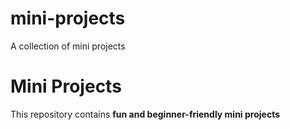 # mini-projects
A collection of mini projects
# Mini Projects

This repository contains **fun and beginner-friendly mini projects** 
